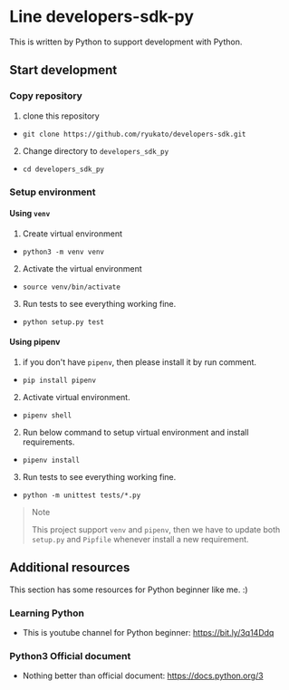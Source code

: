 # Line developers-sdk-py
This is written by Python to support development with Python.

## Start development
### Copy repository
1. clone this repository
  - `git clone https://github.com/ryukato/developers-sdk.git`
2. Change directory to `developers_sdk_py`
  - `cd developers_sdk_py`

### Setup environment
#### Using `venv`
1. Create virtual environment
  - `python3 -m venv venv`
2. Activate the virtual environment
  - `source venv/bin/activate`
3. Run tests to see everything working fine.
  - `python setup.py test`

#### Using pipenv
1. if you don't have `pipenv`, then please install it by run comment.
  - `pip install pipenv`
2. Activate virtual environment.
  - `pipenv shell`
2. Run below command to setup virtual environment and install requirements.
  - `pipenv install`
3. Run tests to see everything working fine.
  - `python -m unittest tests/*.py`

> Note
>
> This project support `venv` and `pipenv`, then we have to update both `setup.py` and `Pipfile` whenever install a new requirement.


## Additional resources
This section has some resources for Python beginner like me. :)
### Learning Python
* This is youtube channel for Python beginner: https://bit.ly/3q14Ddq
### Python3 Official document
* Nothing better than official document: https://docs.python.org/3
